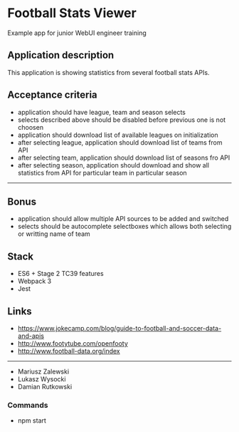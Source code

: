 # Football Stats Viewer

Example app for junior WebUI engineer training

## Application description

This application is showing statistics from several football stats APIs.

## Acceptance criteria

- application should have league, team and season selects
- selects described above should be disabled before previous one is not choosen
- application should download list of available leagues on initialization
- after selecting league, application should download list of teams from API
- after selecting team, application should download list of seasons fro API
- after selecting season, application should download and show all statistics from API for particular team in particular season

---

## Bonus

- application should allow multiple API sources to be added and switched
- selects should be autocomplete selectboxes which allows both selecting or writting name of team

## Stack

- ES6 + Stage 2 TC39 features
- Webpack 3
- Jest

## Links

- https://www.jokecamp.com/blog/guide-to-football-and-soccer-data-and-apis
- http://www.footytube.com/openfooty
- http://www.football-data.org/index

---

- Mariusz Zalewski
- Lukasz Wysocki <lukwys>
- Damian Rutkowski <Txwxcc>

### Commands

- npm start
